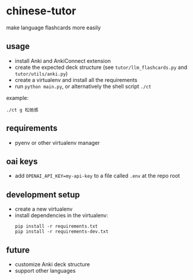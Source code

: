 # chinese-tutor

make language flashcards more easily

## usage

- install Anki and AnkiConnect extension
- create the expected deck structure (see `tutor/llm_flashcards.py` and `tutor/utils/anki.py`)
- create a virtualenv and install all the requirements
- run `python main.py`, or alternatively the shell script `./ct`

example:

```
./ct g 松弛感
```

## requirements

- pyenv or other virtualenv manager

## oai keys

- add `OPENAI_API_KEY=my-api-key` to a file called `.env` at the repo root

## development setup

- create a new virtualenv
- install dependencies in the virtualenv:
    ```
    pip install -r requirements.txt
    pip install -r requirements-dev.txt
    ```

## future

- customize Anki deck structure
- support other languages
